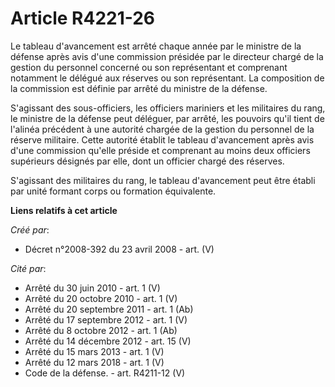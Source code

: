 # Article R4221-26

Le tableau d'avancement est arrêté chaque année par le ministre de la défense après avis d'une commission présidée par le
directeur chargé de la gestion du personnel concerné ou son représentant et comprenant notamment le délégué aux réserves ou
son représentant. La composition de la commission est définie par arrêté du ministre de la défense.

S'agissant des sous-officiers, les officiers mariniers et les militaires du rang, le ministre de la défense peut déléguer,
par arrêté, les pouvoirs qu'il tient de l'alinéa précédent à une autorité chargée de la gestion du personnel de la réserve
militaire. Cette autorité établit le tableau d'avancement après avis d'une commission qu'elle préside et comprenant au moins
deux officiers supérieurs désignés par elle, dont un officier chargé des réserves.

S'agissant des militaires du rang, le tableau d'avancement peut être établi par unité formant corps ou formation équivalente.

**Liens relatifs à cet article**

_Créé par_:

  - Décret n°2008-392 du 23 avril 2008 - art. (V)

_Cité par_:

  - Arrêté du 30 juin 2010 - art. 1 (V)
  - Arrêté du 20 octobre 2010 - art. 1 (V)
  - Arrêté du 20 septembre 2011 - art. 1 (Ab)
  - Arrêté du 17 septembre 2012 - art. 1 (V)
  - Arrêté du 8 octobre 2012 - art. 1 (Ab)
  - Arrêté du 14 décembre 2012 - art. 15 (V)
  - Arrêté du 15 mars 2013 - art. 1 (V)
  - Arrêté du 12 mars 2018 - art. 1 (V)
  - Code de la défense. - art. R4211-12 (V)
